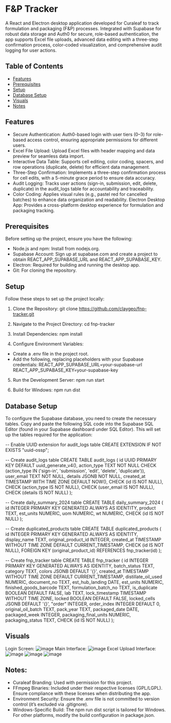 # F&P Tracker

A React and Electron desktop application developed for Curaleaf to track formulation and packaging (F&P) processes. Integrated with Supabase for robust data storage and Auth0 for secure, role-based authentication, the app supports Excel file uploads, advanced data editing with a three-step confirmation process, color-coded visualization, and comprehensive audit logging for user actions.

## Table of Contents

- [Features](#features)
- [Prerequisites](#prerequisites)
- [Setup](#setup)
- [Database Setup](#database-setup)
- [Visuals](#visuals)
- [Notes](#notes)

## Features

- Secure Authentication: Auth0-based login with user tiers (0–3) for role-based access control, ensuring appropriate permissions for different users.
- Excel File Upload: Upload Excel files with header mapping and data preview for seamless data import.
- Interactive Data Table: Supports cell editing, color coding, spacers, and row operations (duplicate, delete) for efficient data management.
- Three-Step Confirmation: Implements a three-step confirmation process for cell edits, with a 5-minute grace period to ensure data accuracy.
- Audit Logging: Tracks user actions (sign-in, submission, edit, delete, duplicate) in the audit_logs table for accountability and traceability.
- Color Coding: Applies visual rules (e.g., pastel red for cancelled batches) to enhance data organization and readability.
Electron Desktop App: Provides a cross-platform desktop experience for formulation and packaging tracking.

## Prerequisites

Before setting up the project, ensure you have the following:
- Node.js and npm: Install from nodejs.org.
- Supabase Account: Sign up at supabase.com and create a project to obtain REACT_APP_SUPABASE_URL and REACT_APP_SUPABASE_KEY.
- Electron: Required for building and running the desktop app.
- Git: For cloning the repository.

## Setup
Follow these steps to set up the project locally:

1. Clone the Repository: git clone https://github.com/claygeo/fnp-tracker.git

2. Navigate to the Project Directory: cd fnp-tracker

3. Install Dependencies: npm install

4. Configure Environment Variables:
- Create a .env file in the project root.
- Add the following, replacing placeholders with your Supabase credentials: REACT_APP_SUPABASE_URL=your-supabase-url
REACT_APP_SUPABASE_KEY=your-supabase-key

5. Run the Development Server: npm run start

6. Build for Windows: npm run dist

## Database Setup
To configure the Supabase database, you need to create the necessary tables. Copy and paste the following SQL code into the Supabase SQL Editor (found in your Supabase dashboard under SQL Editor). This will set up the tables required for the application:

-- Enable UUID extension for audit_logs table
CREATE EXTENSION IF NOT EXISTS "uuid-ossp";

-- Create audit_logs table
CREATE TABLE audit_logs (
    id UUID PRIMARY KEY DEFAULT uuid_generate_v4(),
    action_type TEXT NOT NULL CHECK (action_type IN ('sign-in', 'submission', 'edit', 'delete', 'duplicate')),
    user_email TEXT NOT NULL,
    details JSONB NOT NULL,
    created_at TIMESTAMP WITH TIME ZONE DEFAULT NOW(),
    CHECK (id IS NOT NULL),
    CHECK (action_type IS NOT NULL),
    CHECK (user_email IS NOT NULL),
    CHECK (details IS NOT NULL)
);

-- Create daily_summary_2024 table
CREATE TABLE daily_summary_2024 (
    id INTEGER PRIMARY KEY GENERATED ALWAYS AS IDENTITY,
    product TEXT,
    est_units NUMERIC,
    uom NUMERIC,
    wt NUMERIC,
    CHECK (id IS NOT NULL)
);

-- Create duplicated_products table
CREATE TABLE duplicated_products (
    id INTEGER PRIMARY KEY GENERATED ALWAYS AS IDENTITY,
    display_name TEXT,
    original_product_id INTEGER,
    created_at TIMESTAMP WITHOUT TIME ZONE DEFAULT CURRENT_TIMESTAMP,
    CHECK (id IS NOT NULL),
    FOREIGN KEY (original_product_id) REFERENCES fnp_tracker(id)
);

-- Create fnp_tracker table
CREATE TABLE fnp_tracker (
    id INTEGER PRIMARY KEY GENERATED ALWAYS AS IDENTITY,
    batch_status TEXT,
    category TEXT,
    colors JSONB DEFAULT '{}',
    created_at TIMESTAMP WITHOUT TIME ZONE DEFAULT CURRENT_TIMESTAMP,
    distillate_oil_used NUMERIC,
    document_no TEXT,
    est_hub_landing DATE,
    est_units NUMERIC,
    finished_goods_barcode TEXT,
    formulation_batch_no TEXT,
    is_duplicate BOOLEAN DEFAULT FALSE,
    lab TEXT,
    lock_timestamp TIMESTAMP WITHOUT TIME ZONE,
    locked BOOLEAN DEFAULT FALSE,
    locked_cells JSONB DEFAULT '{}',
    "order" INTEGER,
    order_index INTEGER DEFAULT 0,
    original_oil_batch TEXT,
    pack_year TEXT,
    packaged_date DATE,
    packaged_week INTEGER,
    packaging_final_units NUMERIC,
    packaging_status TEXT,
    CHECK (id IS NOT NULL)
);

## Visuals

Login Screen: ![image](https://github.com/user-attachments/assets/a78a5648-3bd6-488c-8d55-5c7a5f231434)
Main Interface: ![image](https://github.com/user-attachments/assets/40394dc6-da01-4bde-a5a7-179453579304)
Excel Upload Interface: ![image](https://github.com/user-attachments/assets/7074773f-b6f0-4611-b699-8ad18d1b9da7)
![image](https://github.com/user-attachments/assets/bbd471a4-49c2-47be-8f7a-7d2e2d1676c4)
![image](https://github.com/user-attachments/assets/d3bd549f-ad1c-4fc9-b66b-d6a52e5c45fc)

## Notes:

- Curaleaf Branding: Used with permission for this project.
- FFmpeg Binaries: Included under their respective licenses (GPL/LGPL). Ensure compliance with these licenses when distributing the app.
- Environment Security: Ensure the .env file is not committed to version control (it’s excluded via .gitignore).
- Windows-Specific Build: The npm run dist script is tailored for Windows. For other platforms, modify the build configuration in package.json.

